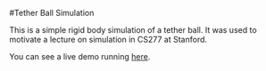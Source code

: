 #Tether Ball Simulation

This is a simple rigid body simulation of a tether ball.
It was used to motivate a lecture on simulation in CS277 at Stanford.

You can see a live demo running [here](http://aleeper.github.io/tether_ball_simulation/).

